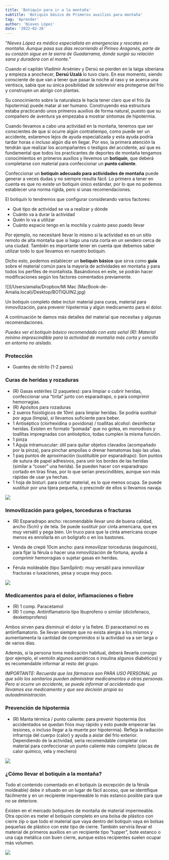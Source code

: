 ```yaml
---
title: 'Botiquín para ir a la montaña'
subtitle: 'Botiquín básico de Primeros auxilios para montaña'
tag: 'Aprender'
author: 'Nieves López'
date: '2022-02-28'
---
```


 *"Nieves López es médico especialista en emergencias y rescates en montaña. Aunque pasa sus días recorriendo el Pirineo Aragonés, parte de su corazón sigue en la sierra de Guadarrama, donde surgió su relación sana y duradera con el monte."*

Cuando el capitán Vladímir Arséniev y Dersú se pierden en la taiga siberiana y empieza a anochecer, **Dersú Uzalá** lo tuvo claro. En ese momento, siendo consciente de que van a tener que pasar la noche al raso y se acerca una ventisca, sabía que su única posibilidad de sobrevivir era protegerse del frío y construyen un abrigo con plantas.

Su conocimiento sobre la naturaleza le hacía tener claro que el frío (la hipotermia) puede matar al ser humano. Construyendo esa estructura estaba practicando unos primeros auxilios de forma natural, puesto que su compañero de aventura ya empezaba a mostrar síntomas de hipotermia.

Cuando llevamos a cabo una actividad en la montaña, tenemos que ser conscientes de que si ocurre algún contratiempo, como puede ser un accidente, estaremos lejos de ayuda especializada y esta ayuda podría tardar horas o incluso algún día en llegar. Por eso, la primera atención la tendrán que realizar los acompañantes o testigos del accidente, así que es fundamental que todos los practicantes de deportes de montaña tengamos conocimientos en primeros auxilios y llevemos un **botiquín**, que deberá completarse con material para confeccionar un **punto caliente**.

Confeccionar un **botiquín adecuado para actividades de montaña** puede generar a veces dudas y no siempre resulta fácil. Lo primero a tener en cuenta es que no existe un botiquín único estándar, por lo que no podemos establecer una norma rígida, pero sí unas recomendaciones.

El botiquín lo tendremos que configurar considerando varios factores:

- Qué tipo de actividad se va a realizar y dónde
- Cuánto va a durar la actividad
- Quién lo va a utilizar
- Cuánto espacio tengo en la mochila y cuánto peso puedo llevar

Por ejemplo, no necesitaré llevar lo mismo si la actividad es en un sitio remoto de alta montaña que si hago una ruta corta en un sendero cerca de una ciudad. También es importante tener en cuenta que debemos saber utilizar todo lo que llevamos en nuestro botiquín.

Dicho esto, podemos establecer un **botiquín básico** que sirva como **guía** sobre el material común para la mayoría de actividades en montaña y para todos los perfiles de montañista. Basándonos en este, se podrán hacer modificaciones según los factores comentados previamente.

![](/Users/amalia/Dropbox/Mi Mac (MacBook-de-Amalia.local)/Desktop/BOTIQUIN2.jpg)

Un botiquín completo debe incluir material para curas, material para inmovilización, para prevenir hipotermia y algún medicamento para el dolor.

A continuación te damos más detalles del material que necesitas y algunas recomendaciones.

*Puedes ver el botiquín básico recomendado con esta señal (R): Material mínimo imprescindible para la actividad de montaña más corta y sencilla en entorno no aislado.*

### **Protección**

- Guantes de nitrilo (1-2 pares)

### **Curas de heridas y rozaduras**

- (R) Gasas estériles (2 paquetes): para limpiar o cubrir heridas, confeccionar una “tirita” junto con esparadrapo, o para comprimir hemorragias.
- (R) Apósitos para rozaduras
- 2 sueros fisiológicos de 10ml: para limpiar heridas. Se podría sustituir por agua (limpia), si llevamos suficiente para beber.
- 1 Antiséptico (clorhexidina o povidona) / toallitas alcohol: desinfectar heridas. Existen en formato “pomada” que no gotea, en monodosis y toallitas impregnadas con antiséptico, todas cumplen la misma función.
- 1 pinza
- 1 Aguja intramuscular: útil para quitar objetos clavados (acompañado por la pinza), para pinchar ampollas o drenar hematomas bajo las uñas.
- 1 paq puntos de aproximación (sustituible por esparadrapo): Son puntos de sutura de papel adhesivos, para unir los bordes de las heridas (similar a “coser” una herida). Se pueden hacer con esparadrapo cortado en tiras finas, por lo que serían prescindibles, aunque son más rápidas de usar ya hechas.
- 1 hoja de bisturí: para cortar material, es lo que menos ocupa. Se puede sustituir por una tijera pequeña, o prescindir de ellos si llevamos navaja.

![](/images/posts/botiquin/BOTIQUIN-curas.jpg)

### **Inmovilización para golpes, torceduras o fracturas**

- (R) Esparadrapo ancho: recomendable llevar uno de buena calidad, ancho (5cm) y de tela. Se puede sustituir por cinta americana, que es muy versátil y pega bien. Un truco para que la cinta americana ocupe menos es enrollarla en un bolígrafo o en los bastones.
- Venda de crepè 10cm ancho: para inmovilizar torceduras (esguinces), para fijar la férula o hacer una inmovilización de fortuna, ayuda a comprimir hemorragias o sujetar gasas en heridas.

- Férula moldeable (tipo SamSplint): muy versátil para inmovilizar fracturas o luxaciones, pesa y ocupa muy poco.

![](/images/posts/botiquin/BOTIQUIN-torceduras.jpg)

### **Medicamentos para el dolor, inflamaciones o fiebre**

- (R) 1 comp. Paracetamol
- (R) 1 comp. Antiinflamatorio tipo Ibuprofeno o similar (diclofenaco, dexketoprofeno)

Ambos sirven para disminuir el dolor y la fiebre. El paracetamol no es antiinflamatorio. Se llevan siempre que no exista alergia a los mismos y aumentamenta la cantidad de comprimidos si la actividad va a ser larga o de varios días.

Además, si la persona toma medicación habitual, deberá llevarla consigo (por ejemplo, el ventolín algunos asmáticos o insulina algunos diabéticos) y es recomendable informar al resto del grupo.

*IMPORTANTE: Recuerda que los fármacos son PARA USO PERSONAL ya que sólo los sanitarios pueden administrar medicamentos a otras personas. Pero si ocurre un accidente, se puede informar al accidentado que llevamos ese medicamento y que sea decisión propia su autoadministración.*

### **Prevención de hipotermia**

- (R) Manta térmica / punto caliente: para prevenir hipotermia (los accidentados se quedan fríos muy rápido y esto puede empeorar las lesiones, o incluso llegar a la muerte por hipotermia). Refleja la radiación infrarroja del cuerpo (calor) y ayuda a aislar del frío exterior. Dependiendo de la actividad, sería recomendable completar con material para confeccionar un punto caliente más completo (placas de calor químico, vela y mechero)

![](/images/posts/botiquin/BOTIQUIN-puntocaliente.jpg)


### ¿Cómo llevar el botiquín a la montaña?

Todo el contenido comentado en el botiquín (a excepción de la férula moldeable) debe ir situado en un lugar de fácil acceso, que se identifique fácilmente y en un recipiente impermeable lo más estanco posible para que no se deteriore.

Existen en el mercado botiquines de montaña de material impermeable. Otra opción es meter el botiquín completo en una bolsa de plástico con cierre zip o que todo el material que vaya dentro del botiquín vaya en bolsas pequeñas de plástico con este tipo de cierre. También serviría llevar el material de primeros auxilios en un recipiente tipo “tupper”, bote estanco o una caja metálica con buen cierre, aunque estos recipientes suelen ocupar más volumen.

![](/images/posts/botiquin/BOTIQUIN-despiece.jpg)
